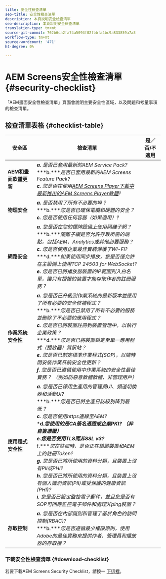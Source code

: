 ```yaml
---
title: 安全性檢查清單
seo-title: 安全性檢查清單
description: 本頁說明安全檢查清單
seo-description: 本頁說明安全檢查清單
translation-type: tm+mt
source-git-commit: 762b6ca2fa74a5094f02fbbfa4bc9a833859a7a3
workflow-type: tm+mt
source-wordcount: '471'
ht-degree: 0%

---
```



# AEM Screens安全性檢查清單  {#security-checklist}

「AEM畫面安全性檢查清單」頁面會說明主要安全性區域，以及問題和考量事項的檢查清單。

## 檢查清單表格 {#checklist-table}

| **安全區** | **檢查清單** | **是／否/不適用** |
|---|---|---|
| **AEM和畫面軟體更新** | ***a.*** *是否已套用最新的AEM Service Pack?* <br>***b.****是否已套用最新的AEM Screens Feature Pack?*<br>***c.*** *您是否在使用[AEM Screens Player下載中最新推出的AEM Screens Player軟體](https://download.macromedia.com/screens/)?* |
| **物理安全** | ***a.*** *是否禁用了所有不必要的埠？* <br>***b.****您是否已確保電纜和硬體的安全？*<br>***c.*** *您是否使用任何容器（如果適用）?* |
| **網路安全** | ***a.*** *您是否在您的標牌設備上使用隔離子網？* <br>***b.****隔離子網是否允許存取所需的端點，包括AEM、Analytics或其他必要服務？*<br>***c.*** *您是否使用企業最佳實踐保護了Wi-Fi?* <br>***d.****如果使用同步播放，您是否僅允許在主設備上使用TCP 24503 for WebSocket?*<br>***e.*** *您是否已將播放器裝置的IP範圍列入白名單，讓只有授權的裝置才能存取作者的註冊服務？* |
| **作業系統安全性** | ***a.*** *您是否已升級到作業系統的最新版本並應用了所有必要的安全修補程式？* <br>***b.****您是否已禁用了所有不必要的服務並刪除了不必要的應用程式？*<br>***c.*** *您是否已將裝置註冊到裝置管理中，以執行企業政策？* <br>***d.****您是否已將裝置鎖定至單一應用程式（播放器）資訊站？*<br>***e.*** *您是否已制定標準作業程式(SOP)，以隨時間安裝作業系統安全性更新？*<br> ***f.*** *您是否已遵循使用中作業系統的安全性最佳實務？ （例如防惡意軟體軟體、非管理用戶）* |
| **應用程式安全性** | ***a.*** *您是否已停用生產用的管理員UI、頻道切換器和活動UI?* <br>***b.****您是否已將生產日誌級別降到最低？*<br>***c.*** *您是否使用https連線至AEM?* <br>***d.****您使用的是CA簽名憑證或企業PKI? （非自簽憑證）*<br>***e.****&#x200B;您是否使用TLS而非SSL v3?*<br>*** f.****您在註冊時，是否正在驗證裝置和AEM上的註冊Token?*<br> ***g.*** *您是否已將所使用的資料分類，且裝置上沒有PII或PHI?*<br> ***h.*** *您是否已將所使用的資料分類，且裝置上沒有個人識別資訊(PII)或受保護的健康資訊(PHI)?*<br> ***i.*** *您是否已設定監控電子郵件，並且您是否有SOP可回應監控電子郵件和處理非ping裝置？* |
| **存取控制** | ***a.*** *您是否在內部識別和管理了基於角色的訪問控制(RBAC)?* <br>***b.****您是否遵循最少權限原則，使用Adobe的最佳實務來提供作者、管理員和播放器的存取權？* |

### 下載安全性檢查清單 {#download-checklist}

若要下載AEM Screens Security Checklist，請按一 [下這裡](/help/user-guide/assets/AEM-Screens-Security-Checklist.pdf)。




